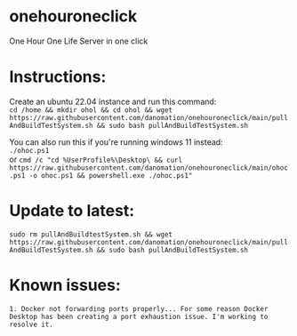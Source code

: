 # onehouroneclick
One Hour One Life Server in one click


# Instructions:    
  Create an ubuntu 22.04 instance and run this command:   
```cd /home && mkdir ohol && cd ohol && wget https://raw.githubusercontent.com/danomation/onehouroneclick/main/pullAndBuildTestSystem.sh && sudo bash pullAndBuildTestSystem.sh```

  You can also run this if you're running windows 11 instead:    
```./ohoc.ps1```    
or
```cmd /c "cd %UserProfile%\Desktop\ && curl https://raw.githubusercontent.com/danomation/onehouroneclick/main/ohoc.ps1 -o ohoc.ps1 && powershell.exe ./ohoc.ps1"```


# Update to latest:
```sudo rm pullAndBuildtestSystem.sh && wget https://raw.githubusercontent.com/danomation/onehouroneclick/main/pullAndBuildTestSystem.sh && sudo bash pullAndBuildTestSystem.sh```


# Known issues:    
```1. Docker not forwarding ports properly... For some reason Docker Desktop has been creating a port exhaustion issue. I'm working to resolve it.```
